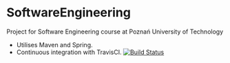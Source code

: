 # SoftwareEngineering
Project for Software Engineering course at Poznań University of Technology
- Utilises Maven and Spring.
- Continuous integration with TravisCI. [![Build Status](https://travis-ci.org/bhuminiecki/SoftwareEngineering.svg?branch=master)](https://travis-ci.org/bhuminiecki/SoftwareEngineering)
